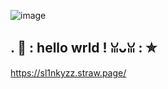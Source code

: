 ![image](https://github.com/user-attachments/assets/f22362ab-e1c6-4aa9-b299-6d7e133b3cff)

## . 🔮 : hello wrld ! ꈍᴗꈍ : ✮

https://sl1nkyzz.straw.page/

